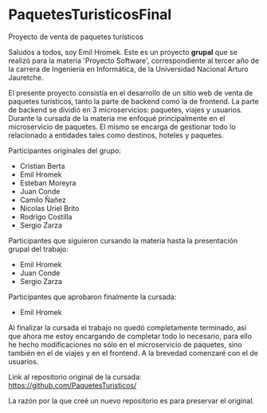 # PaquetesTuristicosFinal
Proyecto de venta de paquetes turísticos

Saludos a todos, soy Emil Hromek. Este es un proyecto **grupal** que se realizó para la materia 'Proyecto Software', correspondiente al tercer año de la carrera de Ingeniería en Informática, de la Universidad Nacional Arturo Jauretche.

El presente proyecto consistía en el desarrollo de un sitio web de venta de paquetes turísticos, tanto la parte de backend como la de frontend. La parte de backend se dividió en 3 microservicios: paquetes, viajes y usuarios. Durante la cursada de la materia me enfoqué principalmente en el microservicio de paquetes. El mismo se encarga de gestionar todo lo relacionado a entidades tales como destinos, hoteles y paquetes.

Participantes originales del grupo:

- Cristian Berta
- Emil Hromek
- Esteban Moreyra
- Juan Conde
- Camilo Ñañez
- Nicolas Uriel Brito
- Rodrigo Costilla
- Sergio Zarza

Participantes que siguieron cursando la materia hasta la presentación grupal del trabajo:

- Emil Hromek
- Juan Conde
- Sergio Zarza

Participantes que aprobaron finalmente la cursada:

- Emil Hromek

Al finalizar la cursada el trabajo no quedó completamente terminado, así que ahora me estoy encargando de completar todo lo necesario, para ello he hecho modificaciones no sólo en el microservicio de paquetes, sino también en el de viajes y en el frontend. A la brevedad comenzaré con el de usuarios.

Link al repositorio original de la cursada: https://github.com/PaquetesTuristicos/

La razón por la que creé un nuevo repositorio es para preservar el original.
